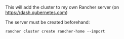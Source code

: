 This will add the cluster to my own Rancher server (on https://dash.qubernetes.com)

The server must be created beforehand:

```
rancher cluster create rancher-home --import
```

